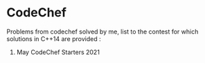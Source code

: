 # CodeChef
Problems from codechef solved by me, list to the contest for which solutions in C++14 are provided : 
  1. May CodeChef Starters 2021
